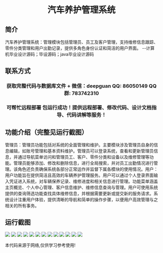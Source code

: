 <p><h1 align="center">汽车养护管理系统</h1></p>

## 简介
汽车养护管理系统：管理模块包括管理员、员工及客户管理，支持维修信息跟踪、零件分类管理和用户出勤记录，提供多角色身份认证和简洁的用户界面。    --计算机毕业设计源码；毕设源码；java毕业设计源码


## 联系方式
<p><h3 align="center">获取完整代码与数据库文件 + 微信：deepguan QQ: 86050149 QQ群: 783742310</h3></p>
<p><h3 align="center">可帮忙远程部署 包运行成功！提供远程部署、修改代码、设计文档指导、代码讲解等服务！</h3></p>

## 功能介绍（完整见运行截图）
管理员：管理员功能包括对系统的全面管理和维护。主要模块涉及管理员自身的信息编辑，如账号管理和基本资料维护。管理员可以登录系统，查看和更新管理员信息，并通过导航菜单访问和管理员工、客户、零件分类和设备以及维修管理等功能。管理员能够添加、修改和删除信息，进行全局搜索，并对员工出勤情况进行管理。该角色还负责确保系统各部分正常运作并监督下属各模块的使用情况。用户：用户功能旨在提供简洁且高效的车辆养护管理服务。用户可以通过个人登录界面输入凭证进入系统，对车辆保养记录、维修进度和相关信息进行管理。功能菜单涵盖主页概览、个人中心管理、客户信息维护、维修信息查询与管理。用户可使用系统提供的查询筛选功能查找具体维修信息，并根据需要更新或提交新的服务请求。系统设计注重用户体验，提供清晰的导航和简单的操作步骤，以便用户高效管理与之相关的所有事务。


## 运行截图
![](img/001.jpg)
![](img/002.jpg)
![](img/003.jpg)
![](img/004.jpg)
![](img/005.jpg)
![](img/006.jpg)
![](img/007.jpg)
![](img/008.jpg)
![](img/009.jpg)
![](img/010.jpg)
![](img/011.jpg)
![](img/012.jpg)
![](img/013.jpg)

<p>本代码来源于网络,仅供学习参考使用!</p>
